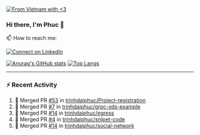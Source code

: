 [![From Vietnam with <3](https://raw.githubusercontent.com/webuild-community/badge/master/svg/love.svg)](https://webuild.community)

### Hi there, I'm Phuc 👋

📫 How to reach me:

[![Connect on LinkedIn](https://img.shields.io/badge/--linkedin?label=LinkedIn&logo=LinkedIn&style=social)](https://www.linkedin.com/in/trinh-dai-phuc/)


[![Anurag's GitHub stats](https://phuc-github-readme-stats.vercel.app/api?username=trinhdaiphuc&count_private=true&show_icons=true&theme=synthwave)](https://github.com/anuraghazra/github-readme-stats)
[![Top Langs](https://phuc-github-readme-stats.vercel.app/api/top-langs/?username=trinhdaiphuc&theme=synthwave&show_icons=true&layout=compact&langs_count=8&hide=html,css,scss,less,handlebars,ejs)](https://github.com/anuraghazra/github-readme-stats)


---

### :zap: Recent Activity

<!--START_SECTION:activity-->
1. 🎉 Merged PR [#53](https://github.com/trinhdaiphuc/Project-registration/pull/53) in [trinhdaiphuc/Project-registration](https://github.com/trinhdaiphuc/Project-registration)
2. 🎉 Merged PR [#7](https://github.com/trinhdaiphuc/grpc-xds-example/pull/7) in [trinhdaiphuc/grpc-xds-example](https://github.com/trinhdaiphuc/grpc-xds-example)
3. 🎉 Merged PR [#14](https://github.com/trinhdaiphuc/egress/pull/14) in [trinhdaiphuc/egress](https://github.com/trinhdaiphuc/egress)
4. 🎉 Merged PR [#4](https://github.com/trinhdaiphuc/snipet-code/pull/4) in [trinhdaiphuc/snipet-code](https://github.com/trinhdaiphuc/snipet-code)
5. 🎉 Merged PR [#14](https://github.com/trinhdaiphuc/social-network/pull/14) in [trinhdaiphuc/social-network](https://github.com/trinhdaiphuc/social-network)
<!--END_SECTION:activity-->
